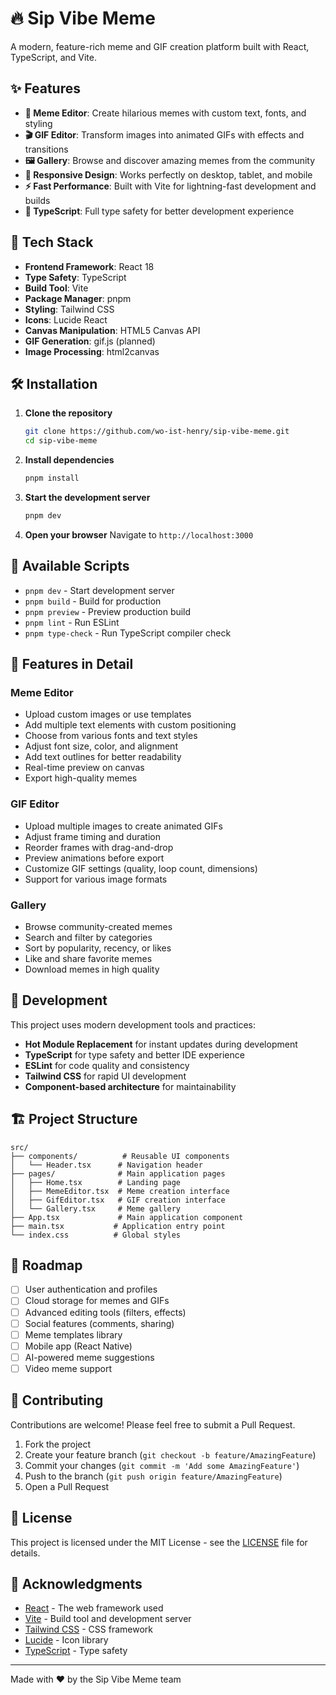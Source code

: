 # 🔥 Sip Vibe Meme

A modern, feature-rich meme and GIF creation platform built with React, TypeScript, and Vite.

## ✨ Features

- **🎨 Meme Editor**: Create hilarious memes with custom text, fonts, and styling
- **🎬 GIF Editor**: Transform images into animated GIFs with effects and transitions
- **🖼️ Gallery**: Browse and discover amazing memes from the community
- **📱 Responsive Design**: Works perfectly on desktop, tablet, and mobile
- **⚡ Fast Performance**: Built with Vite for lightning-fast development and builds
- **🎯 TypeScript**: Full type safety for better development experience

## 🚀 Tech Stack

- **Frontend Framework**: React 18
- **Type Safety**: TypeScript
- **Build Tool**: Vite
- **Package Manager**: pnpm
- **Styling**: Tailwind CSS
- **Icons**: Lucide React
- **Canvas Manipulation**: HTML5 Canvas API
- **GIF Generation**: gif.js (planned)
- **Image Processing**: html2canvas

## 🛠️ Installation

1. **Clone the repository**
   ```bash
   git clone https://github.com/wo-ist-henry/sip-vibe-meme.git
   cd sip-vibe-meme
   ```

2. **Install dependencies**
   ```bash
   pnpm install
   ```

3. **Start the development server**
   ```bash
   pnpm dev
   ```

4. **Open your browser**
   Navigate to `http://localhost:3000`

## 📝 Available Scripts

- `pnpm dev` - Start development server
- `pnpm build` - Build for production
- `pnpm preview` - Preview production build
- `pnpm lint` - Run ESLint
- `pnpm type-check` - Run TypeScript compiler check

## 🎨 Features in Detail

### Meme Editor
- Upload custom images or use templates
- Add multiple text elements with custom positioning
- Choose from various fonts and text styles
- Adjust font size, color, and alignment
- Add text outlines for better readability
- Real-time preview on canvas
- Export high-quality memes

### GIF Editor
- Upload multiple images to create animated GIFs
- Adjust frame timing and duration
- Reorder frames with drag-and-drop
- Preview animations before export
- Customize GIF settings (quality, loop count, dimensions)
- Support for various image formats

### Gallery
- Browse community-created memes
- Search and filter by categories
- Sort by popularity, recency, or likes
- Like and share favorite memes
- Download memes in high quality

## 🔧 Development

This project uses modern development tools and practices:

- **Hot Module Replacement** for instant updates during development
- **TypeScript** for type safety and better IDE experience
- **ESLint** for code quality and consistency
- **Tailwind CSS** for rapid UI development
- **Component-based architecture** for maintainability

## 🏗️ Project Structure

```
src/
├── components/          # Reusable UI components
│   └── Header.tsx      # Navigation header
├── pages/              # Main application pages
│   ├── Home.tsx        # Landing page
│   ├── MemeEditor.tsx  # Meme creation interface
│   ├── GifEditor.tsx   # GIF creation interface
│   └── Gallery.tsx     # Meme gallery
├── App.tsx             # Main application component
├── main.tsx           # Application entry point
└── index.css          # Global styles
```

## 🎯 Roadmap

- [ ] User authentication and profiles
- [ ] Cloud storage for memes and GIFs
- [ ] Advanced editing tools (filters, effects)
- [ ] Social features (comments, sharing)
- [ ] Meme templates library
- [ ] Mobile app (React Native)
- [ ] AI-powered meme suggestions
- [ ] Video meme support

## 🤝 Contributing

Contributions are welcome! Please feel free to submit a Pull Request.

1. Fork the project
2. Create your feature branch (`git checkout -b feature/AmazingFeature`)
3. Commit your changes (`git commit -m 'Add some AmazingFeature'`)
4. Push to the branch (`git push origin feature/AmazingFeature`)
5. Open a Pull Request

## 📄 License

This project is licensed under the MIT License - see the [LICENSE](LICENSE) file for details.

## 🙏 Acknowledgments

- [React](https://reactjs.org/) - The web framework used
- [Vite](https://vitejs.dev/) - Build tool and development server
- [Tailwind CSS](https://tailwindcss.com/) - CSS framework
- [Lucide](https://lucide.dev/) - Icon library
- [TypeScript](https://www.typescriptlang.org/) - Type safety

---

Made with ❤️ by the Sip Vibe Meme team